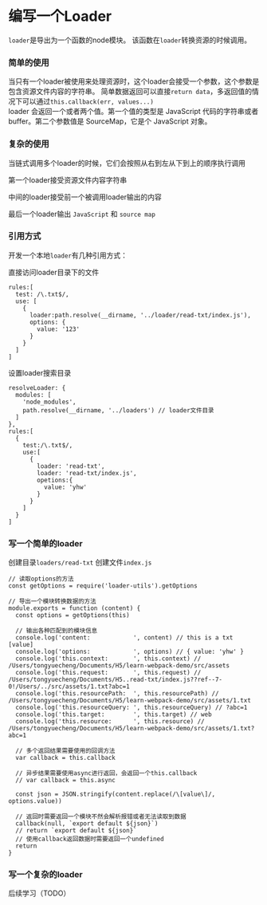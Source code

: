 # 编写一个Loader

``loader``是导出为一个函数的node模块。
该函数在``loader``转换资源的时候调用。

### 简单的使用

当只有一个loader被使用来处理资源时，这个loader会接受一个参数，这个参数是包含资源文件内容的字符串。
简单数据返回可以直接``return data``，多返回值的情况下可以通过``this.callback(err, values...)``  
loader 会返回一个或者两个值。第一个值的类型是 JavaScript 代码的字符串或者 buffer。第二个参数值是 SourceMap，它是个 JavaScript 对象。

### 复杂的使用

当链式调用多个loader的时候，它们会按照从右到左从下到上的顺序执行调用

第一个loader接受资源文件内容字符串

中间的loader接受前一个被调用loader输出的内容

最后一个loader输出 ``JavaScript`` 和 ``source map``


### 引用方式

开发一个本地``loader``有几种引用方式：

直接访问loader目录下的文件
```
rules:[
  test: /\.txt$/,
  use: [
    {
      loader:path.resolve(__dirname, '../loader/read-txt/index.js'),
      options: {
        value: '123'
      }
    }
  ]
]
```

设置loader搜索目录

```
resolveLoader: {
  modules: [
    'node_modules',
    path.resolve(__dirname, '../loaders') // loader文件目录
  ]
},
rules:[
  {
    test:/\.txt$/,
    use:[
      {
        loader: 'read-txt',
        loader: 'read-txt/index.js',
        opetions:{
          value: 'yhw'
        }
      }
    ]
  }
]
```


### 写一个简单的loader

创建目录``loaders/read-txt``
创建文件``index.js``

```
// 读取options的方法
const getOptions = require('loader-utils').getOptions

// 导出一个模块转换数据的方法
module.exports = function (content) {
  const options = getOptions(this)
  
  // 输出各种匹配到的模块信息
  console.log('content:            ', content) // this is a txt [value]
  console.log('options:            ', options) // { value: 'yhw' }
  console.log('this.context:       ', this.context) // /Users/tongyuecheng/Documents/H5/learn-webpack-demo/src/assets
  console.log('this.request:       ', this.request) // /Users/tongyuecheng/Documents/H5..read-txt/index.js??ref--7-0!/Users/../src/assets/1.txt?abc=1
  console.log('this.resourcePath:  ', this.resourcePath) // /Users/tongyuecheng/Documents/H5/learn-webpack-demo/src/assets/1.txt
  console.log('this.resourceQuery: ', this.resourceQuery) // ?abc=1
  console.log('this.target:        ', this.target) // web
  console.log('this.resource:      ', this.resource) // /Users/tongyuecheng/Documents/H5/learn-webpack-demo/src/assets/1.txt?abc=1

  // 多个返回结果需要使用的回调方法
  var callback = this.callback

  // 异步结果需要使用async进行返回，会返回一个this.callback
  // var callback = this.async

  const json = JSON.stringify(content.replace(/\[value\]/, options.value))

  // 返回时需要返回一个模块不然会解析报错或者无法读取到数据
  callback(null, `export default ${json}`)
  // return `export default ${json}`
  // 使用callback返回数据时需要返回一个undefined
  return
}
```

### 写一个复杂的loader

后续学习（TODO）
